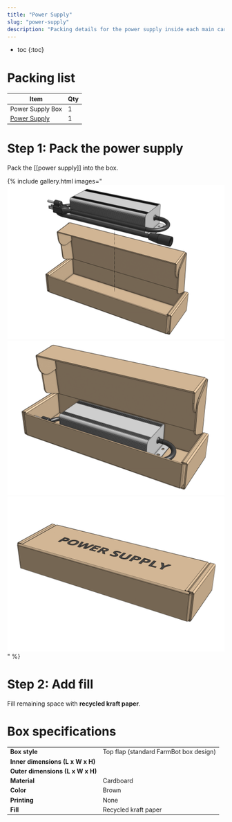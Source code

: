 ```yaml
---
title: "Power Supply"
slug: "power-supply"
description: "Packing details for the power supply inside each main carton"
---
```


* toc
{:toc}

# Packing list

|Item|Qty|
|----|---|
|Power Supply Box|1
|[Power Supply](../../bom/electronics-and-wiring/power-supply.md)|1

# Step 1: Pack the power supply

Pack the [[power supply]] into the box.

{% include gallery.html images="
![pack the power supply](_images/power_supply_packed_1.png)
![pack the power supply](_images/power_supply_packed_2.png)
![pack the power supply](_images/power_supply_packed_3.png)
" %}

# Step 2: Add fill

Fill remaining space with **recycled kraft paper**.

# Box specifications

|                                |                              |
|--------------------------------|------------------------------|
|**Box style**                   |Top flap (standard FarmBot box design)
|**Inner dimensions (L x W x H)**|
|**Outer dimensions (L x W x H)**|
|**Material**                    |Cardboard
|**Color**                       |Brown
|**Printing**                    |None
|**Fill**                        |Recycled kraft paper

